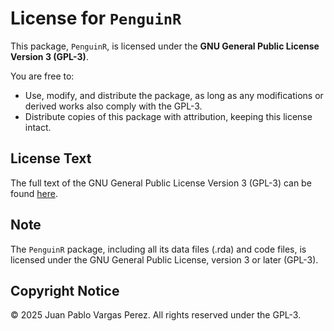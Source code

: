 # License for `PenguinR`

This package, `PenguinR`, is licensed under the **GNU General Public License Version 3 (GPL-3)**.

You are free to:

- Use, modify, and distribute the package, as long as any modifications or derived works also comply with the GPL-3.
- Distribute copies of this package with attribution, keeping this license intact.

## License Text

The full text of the GNU General Public License Version 3 (GPL-3) can be found [here](https://www.gnu.org/licenses/gpl-3.0.txt).

## Note

The `PenguinR` package, including all its data files (.rda) and code files, is licensed under the GNU General Public License, version 3 or later (GPL-3).

## Copyright Notice

© 2025 Juan Pablo Vargas Perez. All rights reserved under the GPL-3.

